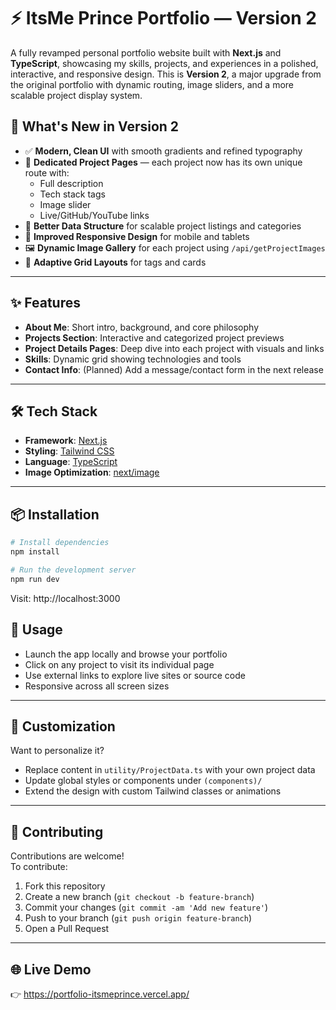 # ⚡ ItsMe Prince Portfolio — Version 2

A fully revamped personal portfolio website built with **Next.js** and **TypeScript**, showcasing my skills, projects, and experiences in a polished, interactive, and responsive design. This is **Version 2**, a major upgrade from the original portfolio with dynamic routing, image sliders, and a more scalable project display system.

## 🚀 What's New in Version 2

- ✅ **Modern, Clean UI** with smooth gradients and refined typography
- 📄 **Dedicated Project Pages** — each project now has its own unique route with:
  - Full description
  - Tech stack tags
  - Image slider
  - Live/GitHub/YouTube links
- 🧠 **Better Data Structure** for scalable project listings and categories
- 📱 **Improved Responsive Design** for mobile and tablets
- 🖼️ **Dynamic Image Gallery** for each project using `/api/getProjectImages`
- 🧩 **Adaptive Grid Layouts** for tags and cards

---

## ✨ Features

- **About Me**: Short intro, background, and core philosophy
- **Projects Section**: Interactive and categorized project previews
- **Project Details Pages**: Deep dive into each project with visuals and links
- **Skills**: Dynamic grid showing technologies and tools
- **Contact Info**: (Planned) Add a message/contact form in the next release

---

## 🛠 Tech Stack

- **Framework**: [Next.js](https://nextjs.org/)
- **Styling**: [Tailwind CSS](https://tailwindcss.com/)
- **Language**: [TypeScript](https://www.typescriptlang.org/)
- **Image Optimization**: [next/image](https://nextjs.org/docs/api-reference/next/image)

---

## 📦 Installation

```bash
# Install dependencies
npm install

# Run the development server
npm run dev
```
Visit: http://localhost:3000

## 🧪 Usage

- Launch the app locally and browse your portfolio
- Click on any project to visit its individual page
- Use external links to explore live sites or source code
- Responsive across all screen sizes

---

## 🎨 Customization

Want to personalize it?

- Replace content in `utility/ProjectData.ts` with your own project data
- Update global styles or components under `(components)/`
- Extend the design with custom Tailwind classes or animations

---

## 🤝 Contributing

Contributions are welcome!  
To contribute:

1. Fork this repository  
2. Create a new branch (`git checkout -b feature-branch`)  
3. Commit your changes (`git commit -am 'Add new feature'`)  
4. Push to your branch (`git push origin feature-branch`)  
5. Open a Pull Request

---

## 🌐 Live Demo

👉 https://portfolio-itsmeprince.vercel.app/

